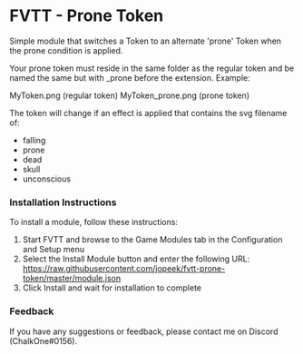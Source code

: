 # FVTT - Prone Token

Simple module that switches a Token to an alternate 'prone' Token when the prone condition is applied.

Your prone token must reside in the same folder as the regular token and be named the same but with _prone before the extension. Example:

MyToken.png (regular token)
MyToken_prone.png (prone token)

The token will change if an effect is applied that contains the svg filename of:
- falling
- prone
- dead
- skull
- unconscious

### Installation Instructions

To install a module, follow these instructions:

1. Start FVTT and browse to the Game Modules tab in the Configuration and Setup menu
2. Select the Install Module button and enter the following URL: https://raw.githubusercontent.com/jopeek/fvtt-prone-token/master/module.json
3. Click Install and wait for installation to complete 

### Feedback

If you have any suggestions or feedback, please contact me on Discord (ChalkOne#0156).